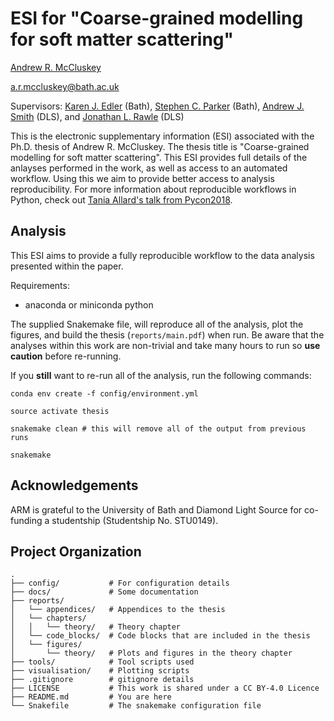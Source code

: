 # ESI for "Coarse-grained modelling for soft matter scattering"

[Andrew R. McCluskey](https://orcid.org/0000-0003-3381-5911)

[a.r.mccluskey@bath.ac.uk](mailto:a.r.mccluskey@bath.ac.uk)

Supervisors: [Karen J. Edler](https://orcid.org/0000-0001-5822-0127) (Bath), [Stephen C. Parker](https://orcid.org/0000-0003-3804-0975) (Bath), [Andrew J. Smith](https://orcid.org/0000-0003-3745-7082) (DLS), and [Jonathan L. Rawle](https://orcid.org/0000-0001-8767-4443) (DLS)

This is the electronic supplementary information (ESI) associated with the Ph.D. thesis of Andrew R. McCluskey.
The thesis title is "Coarse-grained modelling for soft matter scattering".
This ESI provides full details of the anlayses performed in the work, as well as access to an automated workflow.
Using this we aim to provide better access to analysis reproducibility.
For more information about reproducible workflows in Python, check out [Tania Allard's talk from Pycon2018](http://bitsandchips.me/Talks/PyCon.html#/title).

## Analysis

This ESI aims to provide a fully reproducible workflow to the data analysis presented within the paper.

Requirements:

- anaconda or miniconda python

The supplied Snakemake file, will reproduce all of the analysis, plot the figures, and build the thesis (`reports/main.pdf`) when run.
Be aware that the analyses within this work are non-trivial and take many hours to run so **use caution** before re-running.

If you **still** want to re-run all of the analysis, run the following commands:

```
conda env create -f config/environment.yml

source activate thesis

snakemake clean # this will remove all of the output from previous runs

snakemake
```

## Acknowledgements

ARM is grateful to the University of Bath and Diamond Light Source for co-funding a studentship (Studentship No. STU0149).

## Project Organization

    .
    ├── config/           # For configuration details
    ├── docs/             # Some documentation
    ├── reports/        
    │   └── appendices/   # Appendices to the thesis
    │   └── chapters/     
    │   │   └── theory/   # Theory chapter
    │   └── code_blocks/  # Code blocks that are included in the thesis
    │   └── figures/      
    │       └── theory/   # Plots and figures in the theory chapter
    ├── tools/            # Tool scripts used
    ├── visualisation/    # Plotting scripts
    ├── .gitignore        # gitignore details
    ├── LICENSE           # This work is shared under a CC BY-4.0 Licence
    ├── README.md         # You are here
    └── Snakefile         # The snakemake configuration file

